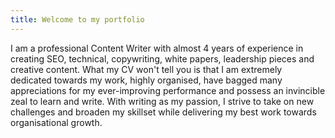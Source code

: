 ```yaml
---
title: Welcome to my portfolio
---
```

I am a professional Content Writer with almost 4 years of experience in creating SEO, technical, copywriting, white papers, leadership pieces and creative content. What my CV won't tell you is that I am extremely dedicated towards my work, highly organised, have bagged many appreciations for my ever-improving performance and possess an invincible zeal to learn and write. With writing as my passion, I strive to take on new challenges and broaden my skillset while delivering my best work towards organisational growth.
